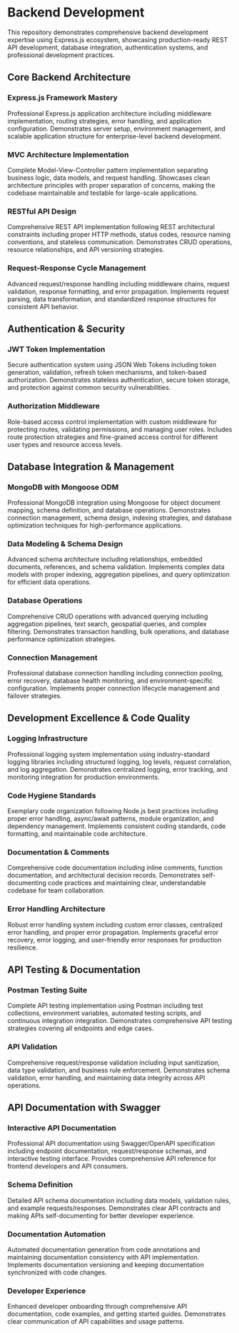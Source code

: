 # Backend Development

This repository demonstrates comprehensive backend development expertise using Express.js ecosystem, showcasing production-ready REST API development, database integration, authentication systems, and professional development practices.

## Core Backend Architecture

### Express.js Framework Mastery

Professional Express.js application architecture including middleware implementation, routing strategies, error handling, and application configuration. Demonstrates server setup, environment management, and scalable application structure for enterprise-level backend development.

### MVC Architecture Implementation

Complete Model-View-Controller pattern implementation separating business logic, data models, and request handling. Showcases clean architecture principles with proper separation of concerns, making the codebase maintainable and testable for large-scale applications.

### RESTful API Design

Comprehensive REST API implementation following REST architectural constraints including proper HTTP methods, status codes, resource naming conventions, and stateless communication. Demonstrates CRUD operations, resource relationships, and API versioning strategies.

### Request-Response Cycle Management

Advanced request/response handling including middleware chains, request validation, response formatting, and error propagation. Implements request parsing, data transformation, and standardized response structures for consistent API behavior.

## Authentication & Security

### JWT Token Implementation

Secure authentication system using JSON Web Tokens including token generation, validation, refresh token mechanisms, and token-based authorization. Demonstrates stateless authentication, secure token storage, and protection against common security vulnerabilities.

### Authorization Middleware

Role-based access control implementation with custom middleware for protecting routes, validating permissions, and managing user roles. Includes route protection strategies and fine-grained access control for different user types and resource access levels.


## Database Integration & Management

### MongoDB with Mongoose ODM

Professional MongoDB integration using Mongoose for object document mapping, schema definition, and database operations. Demonstrates connection management, schema design, indexing strategies, and database optimization techniques for high-performance applications.

### Data Modeling & Schema Design

Advanced schema architecture including relationships, embedded documents, references, and schema validation. Implements complex data models with proper indexing, aggregation pipelines, and query optimization for efficient data operations.

### Database Operations

Comprehensive CRUD operations with advanced querying including aggregation pipelines, text search, geospatial queries, and complex filtering. Demonstrates transaction handling, bulk operations, and database performance optimization strategies.

### Connection Management

Professional database connection handling including connection pooling, error recovery, database health monitoring, and environment-specific configuration. Implements proper connection lifecycle management and failover strategies.

## Development Excellence & Code Quality

### Logging Infrastructure

Professional logging system implementation using industry-standard logging libraries including structured logging, log levels, request correlation, and log aggregation. Demonstrates centralized logging, error tracking, and monitoring integration for production environments.

### Code Hygiene Standards

Exemplary code organization following Node.js best practices including proper error handling, async/await patterns, module organization, and dependency management. Implements consistent coding standards, code formatting, and maintainable code architecture.

### Documentation & Comments

Comprehensive code documentation including inline comments, function documentation, and architectural decision records. Demonstrates self-documenting code practices and maintaining clear, understandable codebase for team collaboration.

### Error Handling Architecture

Robust error handling system including custom error classes, centralized error handling, and proper error propagation. Implements graceful error recovery, error logging, and user-friendly error responses for production resilience.

## API Testing & Documentation

### Postman Testing Suite

Complete API testing implementation using Postman including test collections, environment variables, automated testing scripts, and continuous integration integration. Demonstrates comprehensive API testing strategies covering all endpoints and edge cases.

### API Validation

Comprehensive request/response validation including input sanitization, data type validation, and business rule enforcement. Demonstrates schema validation, error handling, and maintaining data integrity across API operations.

## API Documentation with Swagger

### Interactive API Documentation

Professional API documentation using Swagger/OpenAPI specification including endpoint documentation, request/response schemas, and interactive testing interface. Provides comprehensive API reference for frontend developers and API consumers.

### Schema Definition

Detailed API schema documentation including data models, validation rules, and example requests/responses. Demonstrates clear API contracts and making APIs self-documenting for better developer experience.

### Documentation Automation

Automated documentation generation from code annotations and maintaining documentation consistency with API implementation. Implements documentation versioning and keeping documentation synchronized with code changes.

### Developer Experience

Enhanced developer onboarding through comprehensive API documentation, code examples, and getting started guides. Demonstrates clear communication of API capabilities and usage patterns.
